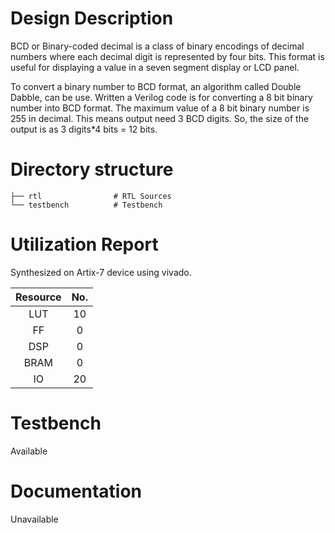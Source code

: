 # Design Description

 BCD or Binary-coded decimal is a class of binary encodings of decimal numbers where each decimal digit is represented by four bits. This format is useful for displaying a value in a seven segment display or LCD panel. 

To convert a binary number to BCD format, an algorithm called Double Dabble, can be use. Written a Verilog code is for converting a 8 bit binary number into BCD format. The maximum value of a 8 bit binary number is 255 in decimal. This means output need 3 BCD digits. So, the size of the output is as 3 digits*4 bits = 12 bits.

# Directory structure

    ├── rtl                # RTL Sources
    └── testbench          # Testbench

# Utilization Report
Synthesized on Artix-7 device using vivado.

|Resource| No.|
|:---:|:---:|
|LUT|10|
|FF|0|
|DSP|0|
|BRAM|0|
|IO|20|

# Testbench
Available

# Documentation
Unavailable
